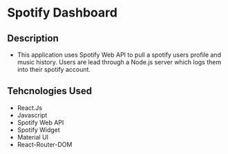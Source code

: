 # Spotify Dashboard

## Description
* This application uses Spotify Web API to pull a spotify users profile and music history. Users are lead through a Node.js server which logs them into their spotify account. 

## Tehcnologies Used
* React.Js
* Javascript
* Spotify Web API
* Spotify Widget
* Material UI
* React-Router-DOM